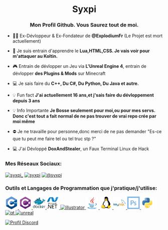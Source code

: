 <h1 align="center">Syxpi</h1>
<h3 align="center">Mon Profil Github. Vous Saurez tout de moi.</h3>

- 👨‍💻 Ex-Dévloppeur & Ex-Fondateur de **@ExplodiumFr** (Le Projet est mort actuellement) 

- 📖 Je suis entrain d'apprendre le **Lua,HTML,CSS. Je vais voir pour m'attaquer au Koltin.**

- 🎮 Entrain de dévlopper un Jeu via **L'Unreal Engine 4**, entrain de dévlopper **des Plugins & Mods** sur Minecraft

- 💻 Je sais faire du **C++, Du C#, Du Python, Du Java et autre.**

- 💡 Fun fact **J'ai actuellement 16 ans,et j'sais faire du dévloppement depuis 3 ans**

- 💡 Info Importante **Je Bosse seulement pour moi,ou pour mes servs. Donc c'est tout a fait normal de ne pas trouver de vrai repo crée par moi même**

- ⛔ Je ne travaille pour personne,donc merci de ne pas demander "Es-ce que tu peut me faire tel ou tel truc stp ?"

- 💻 J'ai Dévloppé **DoxAndStealer**, un Faux Terminal Linux de Hack
   
<h3 align="left">Mes Réseaux Sociaux:</h3>
<p align="left">
<a href="https://twitter.com/syxpi_" target="blank"><img align="center" src="https://raw.githubusercontent.com/rahuldkjain/github-profile-readme-generator/master/src/images/icons/Social/twitter.svg" alt="syxpi_" height="30" width="40" /></a>
<a href="https://instagram.com/syxpi" target="blank"><img align="center" src="https://raw.githubusercontent.com/rahuldkjain/github-profile-readme-generator/master/src/images/icons/Social/instagram.svg" alt="syxpi" height="30" width="40" /></a>
<a href="https://www.youtube.com/c/@syxpi" target="blank"><img align="center" src="https://raw.githubusercontent.com/rahuldkjain/github-profile-readme-generator/master/src/images/icons/Social/youtube.svg" alt="@syxpi" height="30" width="40" /></a>
</p>

<h3 align="left">Outils et Langages de Programmation que j'pratique/j'utilise:</h3>
<p align="left"> <a href="https://www.w3schools.com/cpp/" target="_blank" rel="noreferrer"> <img src="https://raw.githubusercontent.com/devicons/devicon/master/icons/cplusplus/cplusplus-original.svg" alt="cplusplus" width="40" height="40"/> </a> <a href="https://www.w3schools.com/cs/" target="_blank" rel="noreferrer"> <img src="https://raw.githubusercontent.com/devicons/devicon/master/icons/csharp/csharp-original.svg" alt="csharp" width="40" height="40"/> </a> <a href="https://www.docker.com/" target="_blank" rel="noreferrer"> <img src="https://raw.githubusercontent.com/devicons/devicon/master/icons/docker/docker-original-wordmark.svg" alt="docker" width="40" height="40"/> </a> <a href="https://dotnet.microsoft.com/" target="_blank" rel="noreferrer"> <img src="https://raw.githubusercontent.com/devicons/devicon/master/icons/dot-net/dot-net-original-wordmark.svg" alt="dotnet" width="40" height="40"/> </a> <a href="https://www.adobe.com/in/products/illustrator.html" target="_blank" rel="noreferrer"> <img src="https://www.vectorlogo.zone/logos/adobe_illustrator/adobe_illustrator-icon.svg" alt="illustrator" width="40" height="40"/> </a> <a href="https://www.java.com" target="_blank" rel="noreferrer"> <img src="https://raw.githubusercontent.com/devicons/devicon/master/icons/java/java-original.svg" alt="java" width="40" height="40"/> </a> <a href="https://www.linux.org/" target="_blank" rel="noreferrer"> <img src="https://raw.githubusercontent.com/devicons/devicon/master/icons/linux/linux-original.svg" alt="linux" width="40" height="40"/> </a> <a href="https://www.mysql.com/" target="_blank" rel="noreferrer"> <img src="https://raw.githubusercontent.com/devicons/devicon/master/icons/mysql/mysql-original-wordmark.svg" alt="mysql" width="40" height="40"/> </a> <a href="https://www.photoshop.com/en" target="_blank" rel="noreferrer"> <img src="https://raw.githubusercontent.com/devicons/devicon/master/icons/photoshop/photoshop-line.svg" alt="photoshop" width="40" height="40"/> </a> <a href="https://www.python.org" target="_blank" rel="noreferrer"> <img src="https://raw.githubusercontent.com/devicons/devicon/master/icons/python/python-original.svg" alt="python" width="40" height="40"/> </a> <a href="https://www.qt.io/" target="_blank" rel="noreferrer"> <img src="https://upload.wikimedia.org/wikipedia/commons/0/0b/Qt_logo_2016.svg" alt="qt" width="40" height="40"/> </a> <a href="https://unrealengine.com/" target="_blank" rel="noreferrer"> <img src="https://raw.githubusercontent.com/kenangundogan/fontisto/036b7eca71aab1bef8e6a0518f7329f13ed62f6b/icons/svg/brand/unreal-engine.svg" alt="unreal" width="40" height="40"/> </a> </p>


[![Profil Discord](https://lanyard.cnrad.dev/api/361526553940721684)](https://discord.com/users/361526553940721684)

